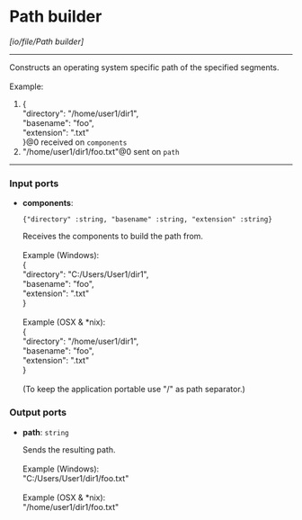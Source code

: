 # Path builder

_[io/file/Path builder]_

---

Constructs an operating system specific path of the specified segments.<br>
<br>
Example:<br>
1. {<br>
  "directory": "/home/user1/dir1",<br>
  "basename": "foo",<br>
  "extension": ".txt"<br>
}@0 received on `components`<br>
2. "/home/user1/dir1/foo.txt"@0 sent on `path`<br>

---

### Input ports

* __components__: 
    ```
    {"directory" :string, "basename" :string, "extension" :string}
    ```


    Receives the components to build the path from.<br>
    <br>
    Example (Windows): <br>
    {<br>
      "directory": "C:/Users/User1/dir1",<br>
      "basename": "foo",<br>
      "extension": ".txt"<br>
    }<br>
    <br>
    Example (OSX & *nix): <br>
    {<br>
      "directory": "/home/user1/dir1",<br>
      "basename": "foo",<br>
      "extension": ".txt"<br>
    }<br>
    <br>
    (To keep the application portable use "/" as path separator.)<br>

### Output ports

* __path__: ` string `


    Sends the resulting path.<br>
    <br>
    Example (Windows):<br>
    "C:/Users/User1/dir1/foo.txt"<br>
    <br>
    Example (OSX & *nix):<br>
    "/home/user1/dir1/foo.txt"<br>


